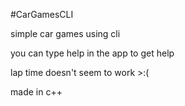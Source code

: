 #CarGamesCLI

simple car games using cli

you can type help in the app to get help

lap time doesn't seem to work >:(

made in c++
